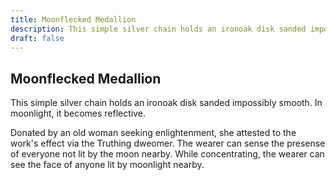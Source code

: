 ```yaml
---
title: Moonflecked Medallion
description: This simple silver chain holds an ironoak disk sanded impossibly smooth. In moonlight, it...
draft: false
---
```


## Moonflecked Medallion

This simple silver chain holds an ironoak disk sanded impossibly smooth. In moonlight, it
becomes reflective.

Donated by an old woman seeking enlightenment, she attested to the work's effect via the
Truthing dweomer. The wearer can sense the presense of everyone not lit by the moon nearby.
While concentrating, the wearer can see the face of anyone lit by moonlight nearby.
